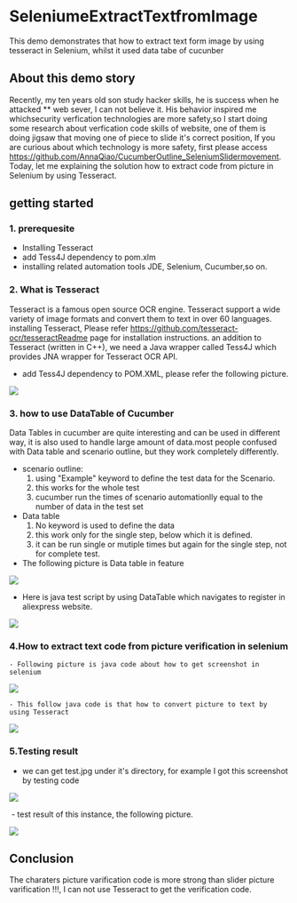 # SeleniumeExtractTextfromImage
This demo demonstrates that how to extract text form image by using tesseract in Selenium, whilst it used data tabe  of cucunber
## About this demo story
Recently, my ten years old son study hacker skills, he is success when he attacked ** web sever, I can not believe it. His behavior inspired me whichsecurity verfication technologies are more safety,so I start doing some research about verfication code skills of website, one of them is doing jigsaw that moving one of piece to slide it's correct position, If you are curious about which technology is more safety, first please access https://github.com/AnnaQiao/CucumberOutline_SeleniumSlidermovement. Today, let me explaining the solution how to extract code from picture in Selenium by using Tesseract.
## getting started
### 1. prerequesite
 - Installing Tesseract
 - add Tess4J dependency to pom.xlm
 - installing related automation tools JDE, Selenium, Cucumber,so on.
### 2. What is Tesseract
   Tesseract is a famous open source OCR engine. Tesseract support a wide variety of image formats and convert them to text in over 60 languages.
   installing Tesseract, Please refer https://github.com/tesseract-ocr/tesseractReadme page for installation instructions.
   an addition to Tesseract (written in C++), we need a Java wrapper called Tess4J which provides JNA wrapper for Tesseract OCR API.
   - add Tess4J dependency to POM.XML, please refer the following picture. 
   
![](https://github.com/AnnaQiao/SeleniumeExtractTextfromImage/blob/master/pictures/dependency.JPG)
### 3. how to use DataTable of Cucumber
  Data Tables in cucumber are quite interesting and can be used in different way, it is also used to handle large amount of data.most people confused with Data table and scenario outline, but they work completely differently.
  - scenario outline:
    1. using "Example" keyword to define the test data for the Scenario.
    2. this works for the whole test
    3. cucumber run the times of scenario automationlly equal to the number of data in the test set
 - Data table
    1. No keyword is used to define the data
    2. this work  only for the single step, below which it is defined.
    3. it can be run single or mutiple times but again for the single step, not for complete test.
  - The following picture is Data table in feature 
  
   ![](https://github.com/AnnaQiao/SeleniumeExtractTextfromImage/blob/master/pictures/feature.JPG)

  - Here is java test script by using DataTable which navigates to register in aliexpress website.

   ![](https://github.com/AnnaQiao/SeleniumeExtractTextfromImage/blob/master/pictures/dataTable.JPG)
### 4.How to extract text code from picture verification in selenium
    - Following picture is java code about how to get screenshot in selenium
   ![](https://github.com/AnnaQiao/SeleniumeExtractTextfromImage/blob/master/pictures/screenshot.JPG)
    
    - This follow java code is that how to convert picture to text by using Tesseract
    
   ![](https://github.com/AnnaQiao/SeleniumeExtractTextfromImage/blob/master/pictures/extract.JPG)
### 5.Testing result
  - we can get test.jpg under it's directory, for example I got this screenshot by testing code

  ![](https://github.com/AnnaQiao/SeleniumeExtractTextfromImage/blob/master/pictures/test.jpg)
  
  - test result of this instance, the following picture.
   
 ![](https://github.com/AnnaQiao/SeleniumeExtractTextfromImage/blob/master/pictures/testResult.JPG)
  
## Conclusion
  The charaters picture varification code is more strong than slider picture varification !!!, I can not use Tesseract to get the verification code.

